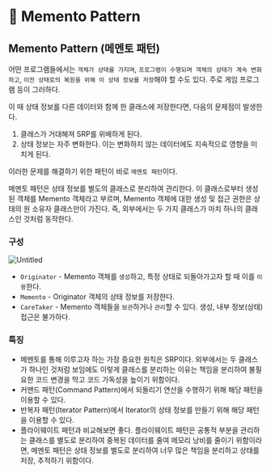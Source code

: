 # 📜 Memento Pattern

## Memento Pattern (메멘토 패턴)

어떤 프로그램들에서는 `객체가 상태를 가지며`, `프로그램이 수행되며 객체의 상태가 계속 변화하고`, `이전 상태로의 복원을 위해 이 상태 정보를 저장`해야 할 수도 있다. 주로 게임 프로그램 등이 그러하다.

이 때 상태 정보를 다른 데이터와 함께 한 클래스에 저장한다면, 다음의 문제점이 발생한다.

1. 클래스가 거대해져 SRP를 위배하게 된다.
2. 상태 정보는 자주 변화한다. 이는 변화하지 않는 데이터에도 지속적으로 영향을 미치게 된다.

이러한 문제를 해결하기 위한 패턴이 바로 `메멘토 패턴`이다.

메멘토 패턴은 상태 정보를 별도의 클래스로 분리하여 관리한다. 이 클래스로부터 생성된 객체를 Memento 객체라고 부르며, Memento 객체에 대한 생성 및 접근 권한은 상태의 원 소유자 클래스만이 가진다. 즉, 외부에서는 두 가지 클래스가 마치 하나의 클래스인 것처럼 동작한다.

### 구성

![Untitled](https://s3.us-west-2.amazonaws.com/secure.notion-static.com/fe5177e8-edd8-4710-b260-65d431855781/Untitled.png?X-Amz-Algorithm=AWS4-HMAC-SHA256&X-Amz-Content-Sha256=UNSIGNED-PAYLOAD&X-Amz-Credential=AKIAT73L2G45EIPT3X45%2F20220603%2Fus-west-2%2Fs3%2Faws4_request&X-Amz-Date=20220603T065816Z&X-Amz-Expires=86400&X-Amz-Signature=ec354540748f991e798ba64c3f250eb415f9c3eaabe1d43758458023362c3de4&X-Amz-SignedHeaders=host&response-content-disposition=filename%20%3D%22Untitled.png%22&x-id=GetObject)

- `Originator` - Memento 객체를 `생성`하고, 특정 상태로 되돌아가고자 할 때 이를 `이용`한다.
- `Memento` - Originator 객체의 상태 정보를 저장한다.
- `CareTaker` - Memento 객체들을 `보관`하거나 `관리`할 수 있다. 생성, 내부 정보(상태) 접근은 불가하다.

### 특징

- 메멘토를 통해 이루고자 하는 가장 중요한 원칙은 SRP이다. 외부에서는 두 클래스가 하나인 것처럼 보임에도 이렇게 클래스를 분리하는 이유는 책임을 분리하여 불필요한 코드 변경을 막고 코드 가독성을 높이기 위함이다.
- 커맨드 패턴(Command Pattern)에서 되돌리기 연산을 수행하기 위해 해당 패턴을 이용할 수 있다.
- 반복자 패턴(Iterator Pattern)에서 Iterator의 상태 정보를 만들기 위해 해당 패턴을 이용할 수 있다.
- 플라이웨이트 패턴과 비교해보면 좋다. 플라이웨이트 패턴은 공통적 부분을 관리하는 클래스를 별도로 분리하여 중복된 데이터를 줄여 메모리 낭비를 줄이기 위함이라면, 메멘토 패턴은 상태 정보를 별도로 분리하여 너무 많은 책임을 분리하고 상태를 저장, 추적하기 위함이다.
